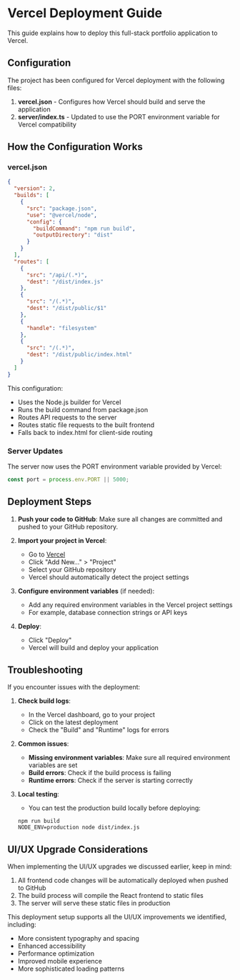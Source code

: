# Vercel Deployment Guide

This guide explains how to deploy this full-stack portfolio application to Vercel.

## Configuration

The project has been configured for Vercel deployment with the following files:

1. **vercel.json** - Configures how Vercel should build and serve the application
2. **server/index.ts** - Updated to use the PORT environment variable for Vercel compatibility

## How the Configuration Works

### vercel.json

```json
{
  "version": 2,
  "builds": [
    {
      "src": "package.json",
      "use": "@vercel/node",
      "config": {
        "buildCommand": "npm run build",
        "outputDirectory": "dist"
      }
    }
  ],
  "routes": [
    {
      "src": "/api/(.*)",
      "dest": "/dist/index.js"
    },
    {
      "src": "/(.*)",
      "dest": "/dist/public/$1"
    },
    {
      "handle": "filesystem"
    },
    {
      "src": "/(.*)",
      "dest": "/dist/public/index.html"
    }
  ]
}
```

This configuration:
- Uses the Node.js builder for Vercel
- Runs the build command from package.json
- Routes API requests to the server
- Routes static file requests to the built frontend
- Falls back to index.html for client-side routing

### Server Updates

The server now uses the PORT environment variable provided by Vercel:

```typescript
const port = process.env.PORT || 5000;
```

## Deployment Steps

1. **Push your code to GitHub**:
   Make sure all changes are committed and pushed to your GitHub repository.

2. **Import your project in Vercel**:
   - Go to [Vercel](https://vercel.com)
   - Click "Add New..." > "Project"
   - Select your GitHub repository
   - Vercel should automatically detect the project settings

3. **Configure environment variables** (if needed):
   - Add any required environment variables in the Vercel project settings
   - For example, database connection strings or API keys

4. **Deploy**:
   - Click "Deploy"
   - Vercel will build and deploy your application

## Troubleshooting

If you encounter issues with the deployment:

1. **Check build logs**:
   - In the Vercel dashboard, go to your project
   - Click on the latest deployment
   - Check the "Build" and "Runtime" logs for errors

2. **Common issues**:
   - **Missing environment variables**: Make sure all required environment variables are set
   - **Build errors**: Check if the build process is failing
   - **Runtime errors**: Check if the server is starting correctly

3. **Local testing**:
   - You can test the production build locally before deploying:
   ```
   npm run build
   NODE_ENV=production node dist/index.js
   ```

## UI/UX Upgrade Considerations

When implementing the UI/UX upgrades we discussed earlier, keep in mind:

1. All frontend code changes will be automatically deployed when pushed to GitHub
2. The build process will compile the React frontend to static files
3. The server will serve these static files in production

This deployment setup supports all the UI/UX improvements we identified, including:
- More consistent typography and spacing
- Enhanced accessibility
- Performance optimization
- Improved mobile experience
- More sophisticated loading patterns